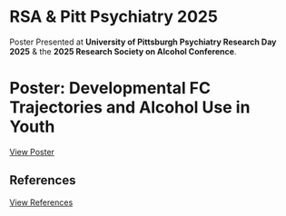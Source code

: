 # RSA & Pitt Psychiatry 2025

Poster Presented at **University of Pittsburgh Psychiatry Research Day 2025** & the **2025 Research Society on Alcohol Conference**.

# Poster: Developmental FC Trajectories and Alcohol Use in Youth
[View Poster](Petrie_psych_research_day_poster_060525.pdf)

## References
[View References](RSA_PittPsych_citations.pdf)
